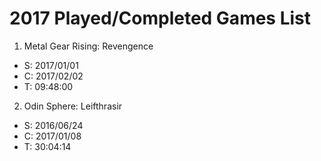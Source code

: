 # 2017 Played/Completed Games List

1. Metal Gear Rising: Revengence
  - S: 2017/01/01
  - C: 2017/02/02
  - T: 09:48:00
2. Odin Sphere: Leifthrasir
  - S: 2016/06/24
  - C: 2017/01/08
  - T: 30:04:14
